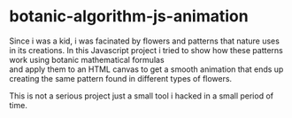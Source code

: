 # botanic-algorithm-js-animation

Since i was a kid, i was facinated by flowers and patterns that nature uses in its creations. In this Javascript project i tried to show how these patterns work using botanic mathematical formulas<br>
and apply them to an HTML canvas to get a smooth animation that ends up creating the same pattern found in different types of flowers.

This is not a serious project just a small tool i hacked in a small period of time.

